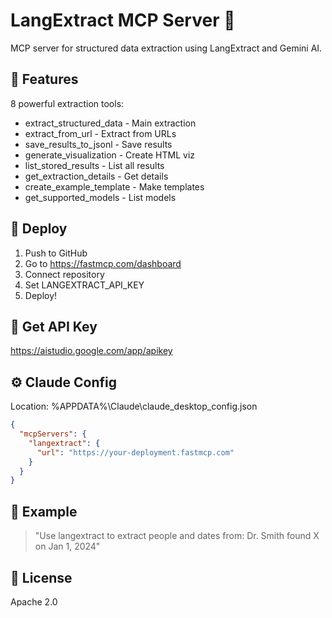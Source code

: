 ﻿# LangExtract MCP Server 🚀

MCP server for structured data extraction using LangExtract and Gemini AI.

## 🎯 Features

8 powerful extraction tools:
- extract_structured_data - Main extraction
- extract_from_url - Extract from URLs
- save_results_to_jsonl - Save results
- generate_visualization - Create HTML viz
- list_stored_results - List all results
- get_extraction_details - Get details
- create_example_template - Make templates
- get_supported_models - List models

## 🚀 Deploy

1. Push to GitHub
2. Go to https://fastmcp.com/dashboard
3. Connect repository
4. Set LANGEXTRACT_API_KEY
5. Deploy!

## 🔑 Get API Key

https://aistudio.google.com/app/apikey

## ⚙️ Claude Config

Location: %APPDATA%\Claude\claude_desktop_config.json

```json
{
  "mcpServers": {
    "langextract": {
      "url": "https://your-deployment.fastmcp.com"
    }
  }
}
```

## 📝 Example

> "Use langextract to extract people and dates from: Dr. Smith found X on Jan 1, 2024"

## 📄 License

Apache 2.0
